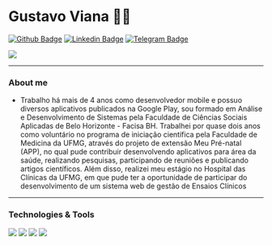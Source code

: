 # Gustavo Viana :man_technologist:

[![Github Badge](https://img.shields.io/badge/-Github-000?style=flat-square&logo=Github&logoColor=white&link=https://github.com/gusttavovianna
)](https://github.com/gusttavovianna) 
[![Linkedin Badge](https://img.shields.io/badge/-LinkedIn-blue?style=flat-square&logo=Linkedin&logoColor=white&link=https://www.linkedin.com/in/gsvianna/)](https://www.linkedin.com/in/gsvianna/) 
[![Telegram Badge](https://img.shields.io/badge/-Telegram-white?style=flat-square&logo=Telegram&logoColor=white&link=https://t.me/gusttavovianna)](https://t.me/gusttavovianna)

<a href="https://github.com/gusttavovianna/gusttavovianna">
  <img align="center" src="https://github-readme-stats.vercel.app/api?username=gusttavovianna&show_icons=true&line_height=27&count_private=true&title_color=ffffff&text_color=c9cacc&icon_color=9400D3&bg_color=1d1f21&hide=contribs,issues,prs"/>
</a>

---

### About me

- Trabalho há mais de 4 anos como desenvolvedor mobile e possuo diversos aplicativos publicados na Google Play, sou formado em Análise e Desenvolvimento de Sistemas pela Faculdade de Ciências Sociais Aplicadas de Belo Horizonte - Facisa BH. Trabalhei por quase dois anos como voluntário no programa de iniciação científica pela Faculdade de Medicina da UFMG, através do projeto de extensão Meu Pré-natal (APP), no qual pude contribuir desenvolvendo aplicativos para área da saúde, realizando pesquisas, participando de reuniões e publicando artigos científicos. Além disso, realizei meu estágio no Hospital das Clínicas da UFMG, em que pude ter a oportunidade de participar do desenvolvimento de um sistema web de gestão de Ensaios Clínicos


---
### Technologies & Tools

![](https://img.shields.io/badge/Code-Flutter-informational?style=flat&logo=flutter&logoColor=white&color=9400D3)
![](https://img.shields.io/badge/Code-Swift-informational?style=flat&logo=swift&logoColor=white&color=9400D3)
![](https://img.shields.io/badge/Code-Java-informational?style=flat&logo=java&logoColor=white&color=9400D3)
![](https://img.shields.io/badge/Code-Java-informational?style=flat&logo=java&logoColor=white&color=9400D3)
